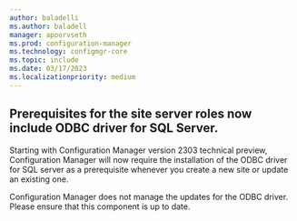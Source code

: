```yaml
---
author: baladelli
ms.author: baladell
manager: apoorvseth
ms.prod: configuration-manager
ms.technology: configmgr-core
ms.topic: include
ms.date: 03/17/2023
ms.localizationpriority: medium
---
```


## <a name="bkmk_SQlodbc"></a> Prerequisites for the site server roles now include ODBC driver for SQL Server.

<!--9081772-->

Starting with Configuration Manager version 2303 technical preview, Configuration Manager will now require the installation of the ODBC driver for 
SQL server as a prerequisite whenever you create a new site or update an existing one. 

Configuration Manager does not manage the updates for the ODBC driver. Please ensure that this component is up to date.
